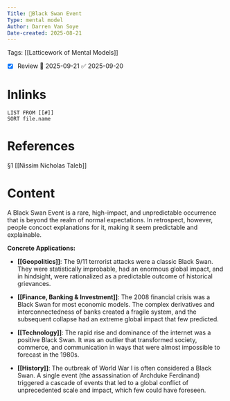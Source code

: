 ```yaml
---
Title: 🧩Black Swan Event
Type: mental model
Author: Darren Van Soye
Date-created: 2025-08-21
---
```

Tags: [[Latticework of Mental Models]]

- [x] Review 📅 2025-09-21 ✅ 2025-09-20

# Inlinks 
```dataview
LIST FROM [[#]]
SORT file.name
```

# References 

§1 [[Nissim Nicholas Taleb]]

# Content

A Black Swan Event is a rare, high-impact, and unpredictable occurrence that is beyond the realm of normal expectations. In retrospect, however, people concoct explanations for it, making it seem predictable and explainable.

**Concrete Applications:**

- **[[Geopolitics]]**: The 9/11 terrorist attacks were a classic Black Swan. They were statistically improbable, had an enormous global impact, and in hindsight, were rationalized as a predictable outcome of historical grievances.
    
- **[[Finance, Banking & Investment]]**: The 2008 financial crisis was a Black Swan for most economic models. The complex derivatives and interconnectedness of banks created a fragile system, and the subsequent collapse had an extreme global impact that few predicted.
    
- **[[Technology]]**: The rapid rise and dominance of the internet was a positive Black Swan. It was an outlier that transformed society, commerce, and communication in ways that were almost impossible to forecast in the 1980s.
    
- **[[History]]**: The outbreak of World War I is often considered a Black Swan. A single event (the assassination of Archduke Ferdinand) triggered a cascade of events that led to a global conflict of unprecedented scale and impact, which few could have foreseen.
    
